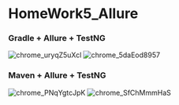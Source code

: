 # HomeWork5_Allure
### Gradle + Allure + TestNG
![chrome_uryqZ5uXcl](https://github.com/Leks3710/HomeWork01/assets/137816350/3f0f15e0-afd4-46e2-875a-ddec5d8c3ef0)
![chrome_5daEod8957](https://github.com/Leks3710/HomeWork01/assets/137816350/45488dc8-9a95-4b22-a96f-e7563c08db57)
### Maven + Allure + TestNG
![chrome_PNqYgtcJpK](https://github.com/Leks3710/HomeWork01/assets/137816350/788473c0-aa70-4c77-9c7c-ad3d1dbae854)
![chrome_SfChMmmHaS](https://github.com/Leks3710/HomeWork01/assets/137816350/2f59870f-b6bb-4710-9287-b69be150515b)
